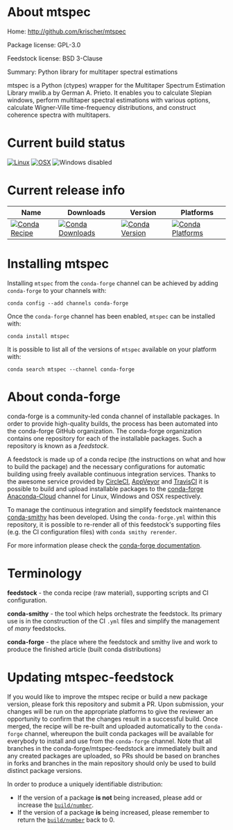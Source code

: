 About mtspec
============

Home: http://github.com/krischer/mtspec

Package license: GPL-3.0

Feedstock license: BSD 3-Clause

Summary: Python library for multitaper spectral estimations

mtspec is a Python (ctypes) wrapper for the Multitaper Spectrum Estimation
Library mwlib.a by German A. Prieto.
It enables you to calculate Slepian windows, perform multitaper spectral
estimations with various options, calculate Wigner-Ville time-frequency
distributions, and construct coherence spectra with multitapers.


Current build status
====================

[![Linux](https://img.shields.io/circleci/project/github/conda-forge/mtspec-feedstock/master.svg?label=Linux)](https://circleci.com/gh/conda-forge/mtspec-feedstock)
[![OSX](https://img.shields.io/travis/conda-forge/mtspec-feedstock/master.svg?label=macOS)](https://travis-ci.org/conda-forge/mtspec-feedstock)
![Windows disabled](https://img.shields.io/badge/Windows-disabled-lightgrey.svg)

Current release info
====================

| Name | Downloads | Version | Platforms |
| --- | --- | --- | --- |
| [![Conda Recipe](https://img.shields.io/badge/recipe-mtspec-green.svg)](https://anaconda.org/conda-forge/mtspec) | [![Conda Downloads](https://img.shields.io/conda/dn/conda-forge/mtspec.svg)](https://anaconda.org/conda-forge/mtspec) | [![Conda Version](https://img.shields.io/conda/vn/conda-forge/mtspec.svg)](https://anaconda.org/conda-forge/mtspec) | [![Conda Platforms](https://img.shields.io/conda/pn/conda-forge/mtspec.svg)](https://anaconda.org/conda-forge/mtspec) |

Installing mtspec
=================

Installing `mtspec` from the `conda-forge` channel can be achieved by adding `conda-forge` to your channels with:

```
conda config --add channels conda-forge
```

Once the `conda-forge` channel has been enabled, `mtspec` can be installed with:

```
conda install mtspec
```

It is possible to list all of the versions of `mtspec` available on your platform with:

```
conda search mtspec --channel conda-forge
```


About conda-forge
=================

conda-forge is a community-led conda channel of installable packages.
In order to provide high-quality builds, the process has been automated into the
conda-forge GitHub organization. The conda-forge organization contains one repository
for each of the installable packages. Such a repository is known as a *feedstock*.

A feedstock is made up of a conda recipe (the instructions on what and how to build
the package) and the necessary configurations for automatic building using freely
available continuous integration services. Thanks to the awesome service provided by
[CircleCI](https://circleci.com/), [AppVeyor](http://www.appveyor.com/)
and [TravisCI](https://travis-ci.org/) it is possible to build and upload installable
packages to the [conda-forge](https://anaconda.org/conda-forge)
[Anaconda-Cloud](http://docs.anaconda.org/) channel for Linux, Windows and OSX respectively.

To manage the continuous integration and simplify feedstock maintenance
[conda-smithy](http://github.com/conda-forge/conda-smithy) has been developed.
Using the ``conda-forge.yml`` within this repository, it is possible to re-render all of
this feedstock's supporting files (e.g. the CI configuration files) with ``conda smithy rerender``.

For more information please check the [conda-forge documentation](https://conda-forge.org/docs/).

Terminology
===========

**feedstock** - the conda recipe (raw material), supporting scripts and CI configuration.

**conda-smithy** - the tool which helps orchestrate the feedstock.
                   Its primary use is in the construction of the CI ``.yml`` files
                   and simplify the management of *many* feedstocks.

**conda-forge** - the place where the feedstock and smithy live and work to
                  produce the finished article (built conda distributions)


Updating mtspec-feedstock
=========================

If you would like to improve the mtspec recipe or build a new
package version, please fork this repository and submit a PR. Upon submission,
your changes will be run on the appropriate platforms to give the reviewer an
opportunity to confirm that the changes result in a successful build. Once
merged, the recipe will be re-built and uploaded automatically to the
`conda-forge` channel, whereupon the built conda packages will be available for
everybody to install and use from the `conda-forge` channel.
Note that all branches in the conda-forge/mtspec-feedstock are
immediately built and any created packages are uploaded, so PRs should be based
on branches in forks and branches in the main repository should only be used to
build distinct package versions.

In order to produce a uniquely identifiable distribution:
 * If the version of a package **is not** being increased, please add or increase
   the [``build/number``](http://conda.pydata.org/docs/building/meta-yaml.html#build-number-and-string).
 * If the version of a package **is** being increased, please remember to return
   the [``build/number``](http://conda.pydata.org/docs/building/meta-yaml.html#build-number-and-string)
   back to 0.